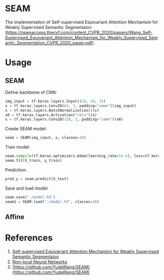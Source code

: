# SEAM
The implementation of Self-supervised Equivariant Attention Mechanism for Weakly Supervised Semantic Segmentaion (https://openaccess.thecvf.com/content_CVPR_2020/papers/Wang_Self-Supervised_Equivariant_Attention_Mechanism_for_Weakly_Supervised_Semantic_Segmentation_CVPR_2020_paper.pdf).

# Usage
## SEAM
Define backbone of CNN:
```python
img_input = tf.keras.layers.Input((28, 28, 1))
x = tf.keras.layers.Conv2D(64, 3, padding="same")(img_input)
x = tf.keras.layers.BatchNormalization()(x)
x0 = tf.keras.layers.Activation("relu")(x)
x = tf.keras.layers.Conv2D(128, 3, padding="same")(x0)
```

Create SEAM model:
```python
seam = SEAM(img_input, x, classes=10)
```

Train model:
```python
seam.compile(tf.keras.optimizers.Adam(learning_rate=1e-4), loss=tf.keras.losses.categorical_crossentropy, metrics=['accuracy'])
seam.fit(X_train, y_train)
```

Prediction:
```python
pred_y = seam.predict(X_test)
```


Save and load model:
```python
seam.save("./model.h5")
seam1 = SEAM.load("./model.h5", classes=10)
```


## Affine


# References
1. [Self-supervised Equivariant Attention Mechanism for Weakly Supervised Semantic Segmentaion](https://openaccess.thecvf.com/content_CVPR_2020/papers/Wang_Self-Supervised_Equivariant_Attention_Mechanism_for_Weakly_Supervised_Semantic_Segmentation_CVPR_2020_paper.pdf)
2. [Non-local Neural Networks](https://openaccess.thecvf.com/content_cvpr_2018/papers/Wang_Non-Local_Neural_Networks_CVPR_2018_paper.pdf)
3. [https://github.com/YudeWang/SEAM](https://github.com/YudeWang/SEAM) 
